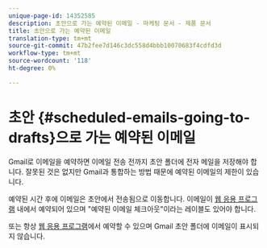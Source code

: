 ```yaml
---
unique-page-id: 14352585
description: 초안으로 가는 예약된 이메일 - 마케팅 문서 - 제품 문서
title: 초안으로 가는 예약된 이메일
translation-type: tm+mt
source-git-commit: 47b2fee7d146c3dc558d4bbb10070683f4cdfd3d
workflow-type: tm+mt
source-wordcount: '118'
ht-degree: 0%

---
```



# 초안 {#scheduled-emails-going-to-drafts}으로 가는 예약된 이메일

Gmail로 이메일을 예약하면 이메일 전송 전까지 초안 폴더에 전자 메일을 저장해야 합니다. 잘못된 것은 없지만 Gmail과 통합하는 방법 때문에 예약된 이메일의 제한이 있습니다.

예약된 시간 후에 이메일은 초안에서 전송됨으로 이동합니다. 이메일이 [웹 응용 프로그램](http://toutapp.com/login) 내에서 예약되어 있으며 &quot;예약된 이메일 체크아웃&quot;이라는 레이블도 있어야 합니다.

또는 항상 [웹 응용 프로그램](http://toutapp.com/login)에서 예약할 수 있으며 Gmail 초안 폴더에 이메일이 표시되지 않습니다.
